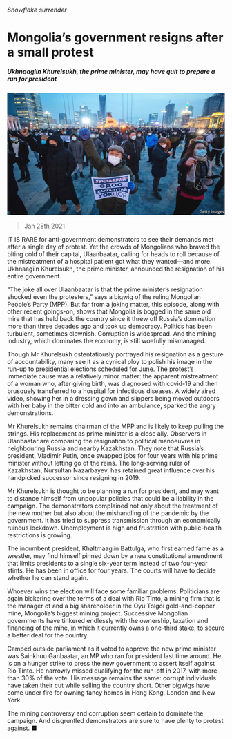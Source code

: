 ###### Snowflake surrender

# Mongolia’s government resigns after a small protest 

##### Ukhnaagiin Khurelsukh, the prime minister, may have quit to prepare a run for president 

![image](images/20210130_ASP004_0.jpg) 

> Jan 28th 2021 


IT IS RARE for anti-government demonstrators to see their demands met after a single day of protest. Yet the crowds of Mongolians who braved the biting cold of their capital, Ulaanbaatar, calling for heads to roll because of the mistreatment of a hospital patient got what they wanted—and more. Ukhnaagiin Khurelsukh, the prime minister, announced the resignation of his entire government.


“The joke all over Ulaanbaatar is that the prime minister’s resignation shocked even the protesters,” says a bigwig of the ruling Mongolian People’s Party (MPP). But far from a joking matter, this episode, along with other recent goings-on, shows that Mongolia is bogged in the same old mire that has held back the country since it threw off Russia’s domination more than three decades ago and took up democracy. Politics has been turbulent, sometimes clownish. Corruption is widespread. And the mining industry, which dominates the economy, is still woefully mismanaged.



Though Mr Khurelsukh ostentatiously portrayed his resignation as a gesture of accountability, many see it as a cynical ploy to polish his image in the run-up to presidential elections scheduled for June. The protest’s immediate cause was a relatively minor matter: the apparent mistreatment of a woman who, after giving birth, was diagnosed with covid-19 and then brusquely transferred to a hospital for infectious diseases. A widely aired video, showing her in a dressing gown and slippers being moved outdoors with her baby in the bitter cold and into an ambulance, sparked the angry demonstrations.


Mr Khurelsukh remains chairman of the MPP and is likely to keep pulling the strings. His replacement as prime minister is a close ally. Observers in Ulanbaatar are comparing the resignation to political manoeuvres in neighbouring Russia and nearby Kazakhstan. They note that Russia’s president, Vladimir Putin, once swapped jobs for four years with his prime minister without letting go of the reins. The long-serving ruler of Kazakhstan, Nursultan Nazarbayev, has retained great influence over his handpicked successor since resigning in 2019.


Mr Khurelsukh is thought to be planning a run for president, and may want to distance himself from unpopular policies that could be a liability in the campaign. The demonstrators complained not only about the treatment of the new mother but also about the mishandling of the pandemic by the government. It has tried to suppress transmission through an economically ruinous lockdown. Unemployment is high and frustration with public-health restrictions is growing.


The incumbent president, Khaltmaagiin Battulga, who first earned fame as a wrestler, may find himself pinned down by a new constitutional amendment that limits presidents to a single six-year term instead of two four-year stints. He has been in office for four years. The courts will have to decide whether he can stand again.


Whoever wins the election will face some familiar problems. Politicians are again bickering over the terms of a deal with Rio Tinto, a mining firm that is the manager of and a big shareholder in the Oyu Tolgoi gold-and-copper mine, Mongolia’s biggest mining project. Successive Mongolian governments have tinkered endlessly with the ownership, taxation and financing of the mine, in which it currently owns a one-third stake, to secure a better deal for the country.


Camped outside parliament as it voted to approve the new prime minister was Sainkhuu Ganbaatar, an MP who ran for president last time around. He is on a hunger strike to press the new government to assert itself against Rio Tinto. He narrowly missed qualifying for the run-off in 2017, with more than 30% of the vote. His message remains the same: corrupt individuals have taken their cut while selling the country short. Other bigwigs have come under fire for owning fancy homes in Hong Kong, London and New York.


The mining controversy and corruption seem certain to dominate the campaign. And disgruntled demonstrators are sure to have plenty to protest against. ■

